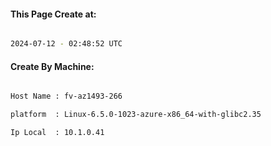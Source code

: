 
   
#### This Page Create at:

```bash

2024-07-12 - 02:48:52 UTC

```

#### Create By Machine:

```bash

Host Name : fv-az1493-266

platform  : Linux-6.5.0-1023-azure-x86_64-with-glibc2.35

Ip Local  : 10.1.0.41

```

